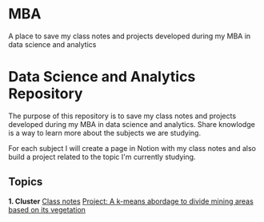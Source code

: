 # MBA
A place to save my class notes and projects developed during my MBA in data science and analytics

# Data Science and Analytics Repository
The purpose of this repository is to save my class notes and projects developed during my MBA in data science and analytics. Share knowlodge is a way to learn more about the subjects we are studying.

For each subject I will create a page in Notion with my class notes and also build a project related to the topic I'm currently studying.

## Topics
**1. Cluster**
[Class notes](https://www.notion.so/Unsuperviserd-Machine-Learning-Clustering-I-5a267291e6fc45478c35a2ff14334b70)
[Project: A k-means abordage to divide mining areas based on its vegetation](https://github.com/marcuszucareli/image-segmentation-vegetation)
